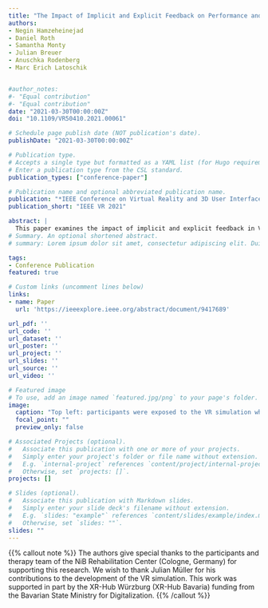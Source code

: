 ```yaml
---
title: "The Impact of Implicit and Explicit Feedback on Performance and Experience during VR-Supported Motor Rehabilitation"
authors:
- Negin Hamzeheinejad
- Daniel Roth
- Samantha Monty
- Julian Breuer
- Anuschka Rodenberg
- Marc Erich Latoschik


#author_notes:
#- "Equal contribution"
#- "Equal contribution"
date: "2021-03-30T00:00:00Z"
doi: "10.1109/VR50410.2021.00061"

# Schedule page publish date (NOT publication's date).
publishDate: "2021-03-30T00:00:00Z"

# Publication type.
# Accepts a single type but formatted as a YAML list (for Hugo requirements).
# Enter a publication type from the CSL standard.
publication_types: ["conference-paper"]

# Publication name and optional abbreviated publication name.
publication: "*IEEE Conference on Virtual Reality and 3D User Interfaces (IEEE VR) 2021*"
publication_short: "IEEE VR 2021"

abstract: |
  This paper examines the impact of implicit and explicit feedback in Virtual Reality (VR) on performance and user experience during motor rehabilitation. In this work, explicit feedback consists of visual and auditory cues provided by a virtual trainer, compared to traditional feedback provided by a real physiotherapist. Implicit feedback was generated by the walking motion of the virtual trainer accompanying the patient during virtual walks. Here, the potential synchrony of movements between the trainer and trainee is intended to create an implicit visual affordance of motion adaption. We hypothesize that this will stimulate the activation of mirror neurons, thus fostering neuroadaptive processes. We conducted a clinical user study in a rehabilitation center employing a gait robot. We investigated the performance outcome and subjective experience of four resulting VR-supported rehabilitation conditions: with/without explicit feedback, and with/without implicit (synchronous motion) stimulation by a virtual trainer. We further included two baseline conditions reflecting the current NonVR procedure in the rehabilitation center. Our results show that additional feedback generally resulted in better patient performance, objectively assessed by the necessary applied support force of the robot. Additionally, our VR-supported rehabilitation procedure improved enjoyment and satisfaction, while no negative impacts could be observed. Implicit feedback and adapted motion synchrony by the virtual trainer led to higher mental demand, giving rise to hopes of increased neural activity and neuroadaptive stimulation.
# Summary. An optional shortened abstract.
# summary: Lorem ipsum dolor sit amet, consectetur adipiscing elit. Duis posuere tellus ac convallis placerat. Proin tincidunt magna sed ex sollicitudin condimentum.

tags:
- Conference Publication
featured: true

# Custom links (uncomment lines below)
links:
- name: Paper
  url: 'https://ieeexplore.ieee.org/abstract/document/9417689'

url_pdf: ''
url_code: ''
url_dataset: ''
url_poster: ''
url_project: ''
url_slides: ''
url_source: ''
url_video: ''

# Featured image
# To use, add an image named `featured.jpg/png` to your page's folder. 
image:
  caption: "Top left: participants were exposed to the VR simulation while using the gait robot (lokomat). Top center: avatar embodiment. Virtual handles (in light blue) mimic the position and shape of the real physical handles to generate plausible hand actions during walking. Top right: explicit visual feedback signaled at the trainer's feet. Bottom left: same explicit feedback signaled at the patient's feet. Bottom center: alternative feedback example. Bottom right: emoticon feedback."
  focal_point: ""
  preview_only: false

# Associated Projects (optional).
#   Associate this publication with one or more of your projects.
#   Simply enter your project's folder or file name without extension.
#   E.g. `internal-project` references `content/project/internal-project/index.md`.
#   Otherwise, set `projects: []`.
projects: []

# Slides (optional).
#   Associate this publication with Markdown slides.
#   Simply enter your slide deck's filename without extension.
#   E.g. `slides: "example"` references `content/slides/example/index.md`.
#   Otherwise, set `slides: ""`.
slides: ""
---
```


{{% callout note %}}
The authors give special thanks to the participants and therapy team of the NiB Rehabilitation Center (Cologne, Germany) for supporting this research. We wish to thank Julian Müller for his contributions to the development of the VR simulation. This work was supported in part by the XR-Hub Würzburg (XR-Hub Bavaria) funding from the Bavarian State Ministry for Digitalization.
{{% /callout %}}



